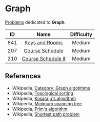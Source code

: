 # Graph

[Problems](https://leetcode.com/tag/graph/) dedicated to **Graph**.

|  ID   |                                  Name                                   | Difficulty |
| :---: | :---------------------------------------------------------------------: | :--------: |
|  841  |     [Keys and Rooms](https://leetcode.com/problems/keys-and-rooms/)     |   Medium   |
|  207  |    [Course Schedule](https://leetcode.com/problems/course-schedule/)    |   Medium   |
|  210  | [Course Schedule II](https://leetcode.com/problems/course-schedule-ii/) |   Medium   |

## References

* Wikipedia, [Category: Graph algotithms](https://en.wikipedia.org/wiki/Category:Graph_algorithms)
* Wikipedia, [Topological sorting](https://en.wikipedia.org/wiki/Topological_sorting)
* Wikipedia, [Kosaraju's algorithm](https://en.wikipedia.org/wiki/Kosaraju%27s_algorithm)
* Wikipedia, [Minimum spanning tree](https://en.wikipedia.org/wiki/Minimum_spanning_tree)
* Wikipedia, [Prim's algorithm](https://en.wikipedia.org/wiki/Prim%27s_algorithm)
* Wikipedia, [Shortest path problem](https://en.wikipedia.org/wiki/Shortest_path_problem)
